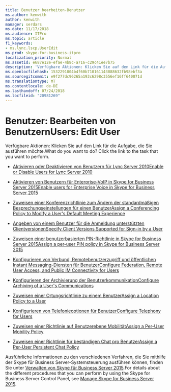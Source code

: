```yaml
---
title: Benutzer bearbeiten-Benutzer
ms.author: kenwith
author: kenwith
manager: serdars
ms.date: 11/17/2018
ms.audience: ITPro
ms.topic: article
f1_keywords:
- ms.lync.lscp.UserEdit
ms.prod: skype-for-business-itpro
localization_priority: Normal
ms.assetid: e687e12e-efae-4b8c-a716-c29c41ee7b75
description: 'Verfügbare Aktionen: Klicken Sie auf den Link für die Aufgabe, die Sie ausführen möchte.'
ms.openlocfilehash: 1532291004b4f60b710161143888632fb98ebf3a
ms.sourcegitcommit: e9f277dc96265a193c6298c3556ef16ff640071d
ms.translationtype: MT
ms.contentlocale: de-DE
ms.lasthandoff: 07/24/2018
ms.locfileid: "20981269"
---
```

# <a name="users-edit-user"></a><span data-ttu-id="2abea-104">Benutzer: Bearbeiten von Benutzern</span><span class="sxs-lookup"><span data-stu-id="2abea-104">Users: Edit User</span></span>
 
<span data-ttu-id="2abea-p102">Verfügbare Aktionen: Klicken Sie auf den Link für die Aufgabe, die Sie ausführen möchte.</span><span class="sxs-lookup"><span data-stu-id="2abea-p102">What do you want to do? Click the link to the task that you want to perform.</span></span>
  
- [<span data-ttu-id="2abea-107">Aktivieren oder Deaktivieren von Benutzern für Lync Server 2010</span><span class="sxs-lookup"><span data-stu-id="2abea-107">Enable or Disable Users for Lync Server 2010</span></span>](http://technet.microsoft.com/library/12497d00-f665-4a97-be68-854c5a8be4fc.aspx)
    
- [<span data-ttu-id="2abea-108">Aktivieren von Benutzern für Enterprise-VoIP in Skype for Business Server 2015</span><span class="sxs-lookup"><span data-stu-id="2abea-108">Enable users for Enterprise Voice in Skype for Business Server 2015</span></span>](../../deploy/deploy-enterprise-voice/enable-users-for-enterprise-voice.md)
    
- [<span data-ttu-id="2abea-109">Zuweisen einer Konferenzrichtlinie zum Ändern der standardmäßigen Besprechungseinstellungen für einen Benutzer</span><span class="sxs-lookup"><span data-stu-id="2abea-109">Assign a Conferencing Policy to Modify a User's Default Meeting Experience</span></span>](http://technet.microsoft.com/library/72f12c72-65f7-44fe-ab81-0f57cb2f87d1.aspx)
    
- [<span data-ttu-id="2abea-110">Angeben von einem Benutzer für die Anmeldung unterstützten Clientversionen</span><span class="sxs-lookup"><span data-stu-id="2abea-110">Specify Client Versions Supported for Sign-in by a User</span></span>](http://technet.microsoft.com/library/f7e8ba2f-62dc-4e7d-8b63-682986f10240.aspx)
    
- [<span data-ttu-id="2abea-111">Zuweisen einer benutzerbasierten PIN-Richtlinie in Skype for Business Server 2015</span><span class="sxs-lookup"><span data-stu-id="2abea-111">Assign a per-user PIN policy in Skype for Business Server 2015</span></span>](../../manage/authentication/assign-a-per-user-pin-policy.md)
    
- [<span data-ttu-id="2abea-112">Konfigurieren von Verbund, Remotebenutzerzugriff und öffentlichen Instant Messaging-Diensten für Benutzer</span><span class="sxs-lookup"><span data-stu-id="2abea-112">Configure Federation, Remote User Access, and Public IM Connectivity for Users</span></span>](http://technet.microsoft.com/library/736fcaad-9f95-4896-b767-e199d86a00a4.aspx)
    
- [<span data-ttu-id="2abea-113">Konfigurieren der Archivierung der Benutzerkommunikation</span><span class="sxs-lookup"><span data-stu-id="2abea-113">Configure Archiving of a User's Communications</span></span>](http://technet.microsoft.com/library/a12ca483-b235-460f-b3fe-130fb3087264.aspx)
    
- [<span data-ttu-id="2abea-114">Zuweisen einer Ortungsrichtlinie zu einem Benutzer</span><span class="sxs-lookup"><span data-stu-id="2abea-114">Assign a Location Policy to a User</span></span>](http://technet.microsoft.com/library/343f2de3-a0ae-4403-8456-6e520b579d32.aspx)
    
- [<span data-ttu-id="2abea-115">Konfigurieren von Telefonieoptionen für Benutzer</span><span class="sxs-lookup"><span data-stu-id="2abea-115">Configure Telephony for Users</span></span>](http://technet.microsoft.com/library/4546432e-c839-4517-a2c5-bc0d4d8c6a03.aspx)
    
- [<span data-ttu-id="2abea-116">Zuweisen einer Richtlinie auf Benutzerebene Mobilität</span><span class="sxs-lookup"><span data-stu-id="2abea-116">Assign a Per-User Mobility Policy</span></span>](http://technet.microsoft.com/library/d8bf997f-4bc7-48d3-973b-323505f55e9d.aspx)
    
- [<span data-ttu-id="2abea-117">Zuweisen einer Richtlinie für beständigen Chat pro Benutzer</span><span class="sxs-lookup"><span data-stu-id="2abea-117">Assign a Per-User Persistent Chat Policy</span></span>](http://technet.microsoft.com/library/e22168f2-fde1-4f0a-b194-1fc881436822.aspx)
    
<span data-ttu-id="2abea-118">Ausführliche Informationen zu den verschiedenen Verfahren, die Sie mithilfe der Skype für Business Server-Systemsteuerung ausführen können, finden Sie unter [Verwalten von Skype für Business Server 2015](../../manage/manage.md).</span><span class="sxs-lookup"><span data-stu-id="2abea-118">For details about the different procedures that you can perform by using the Skype for Business Server Control Panel, see [Manage Skype for Business Server 2015](../../manage/manage.md).</span></span>

